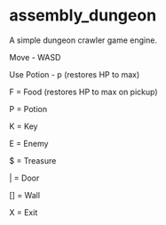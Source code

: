 # assembly_dungeon
A simple dungeon crawler game engine.

Move - WASD

Use Potion - p (restores HP to max)

F = Food (restores HP to max on pickup)

P = Potion

K = Key

E = Enemy

$ = Treasure

| = Door

[] = Wall

X = Exit

